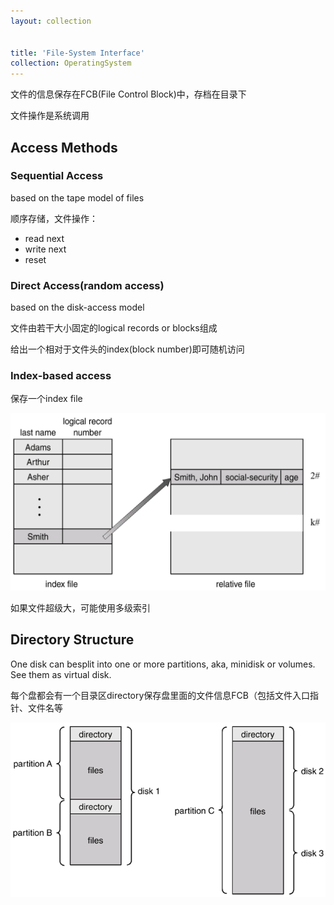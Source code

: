```yaml
---
layout: collection


title: 'File-System Interface'
collection: OperatingSystem
---
```



文件的信息保存在FCB(File Control Block)中，存档在目录下

文件操作是系统调用

## Access Methods

### Sequential Access

based on the tape model of files

顺序存储，文件操作：
- read next
- write next
- reset

### Direct Access(random access)

based on the disk-access model

文件由若干大小固定的logical records or blocks组成

给出一个相对于文件头的index(block number)即可随机访问

### Index-based access

保存一个index file

![10-1](./_img/10-1.png)

如果文件超级大，可能使用多级索引

## Directory Structure

One disk can besplit into one or more partitions, aka, minidisk or volumes. See them as virtual disk.

每个盘都会有一个目录区directory保存盘里面的文件信息FCB（包括文件入口指针、文件名等

![10-2](./_img/10-2.png)


